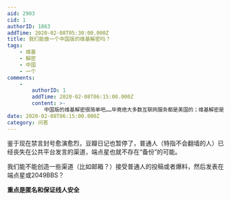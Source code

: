 ```yaml
---
aid: 2903
cid: 1
authorID: 1863
addTime: 2020-02-08T05:30:00.000Z
title: 我们能做一个中国版的维基解密吗？
tags:
    - 维基
    - 解密
    - 中国
    - 一个
comments:
    -
        authorID: 1
        addTime: 2020-02-08T06:15:00.000Z
        content: >-
            中国版的维基解密很简单吧……毕竟绝大多数互联网服务都是美国的；维基解密是和美国政府作对，不能使用很多美国的基础服务，所以技术选型比较苛刻。
date: 2020-02-08T06:15:00.000Z
category: 问答
---
```


鉴于现在禁言封号愈演愈烈，豆瓣日记也暂停了，普通人（特指不会翻墙的人）已经丧失在公共平台发言的渠道，端点星也就不存在“备份”的可能。

我们能不能创造一些渠道（比如邮箱？）接受普通人的投稿或者爆料，然后发表在端点星或2049BBS？

**重点是匿名和保证线人安全**
